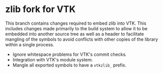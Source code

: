 # zlib fork for VTK

This branch contains changes required to embed zlib into VTK. This includes
changes made primarily to the build system to allow it to be embedded into
another source tree as well as a header to facilitate mangling of the symbols
to avoid conflicts with other copies of the library within a single process.

  * Ignore whitespace problems for VTK's commit checks.
  * Integration with VTK's module system.
  * Mangle all exported symbols to have a `vtkzlib_` prefix.
